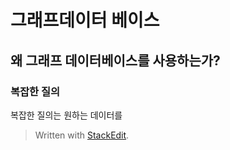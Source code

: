 # 그래프데이터 베이스 

## 왜 그래프 데이터베이스를 사용하는가?

### 복잡한 질의

복잡한 질의는 원하는 데이터를 

> Written with [StackEdit](https://stackedit.io/).
<!--stackedit_data:
eyJoaXN0b3J5IjpbLTEwNzE5ODgwMDgsNzMwOTk4MTE2XX0=
-->